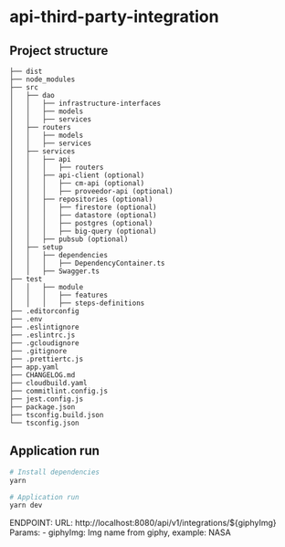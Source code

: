 # api-third-party-integration

## Project structure

```
├── dist
├── node_modules
├── src
│   ├── dao
│   │   ├── infrastructure-interfaces
│   │   ├── models
│   │   ├── services
│   ├── routers
│   │   ├── models
│   │   ├── services
│   ├── services
│   │   ├── api
│   │   │   ├── routers
│   │   ├── api-client (optional)
│   │   │   ├── cm-api (optional)
│   │   │   ├── proveedor-api (optional)
│   │   ├── repositories (optional)
│   │   │   ├── firestore (optional)
│   │   │   ├── datastore (optional)
│   │   │   ├── postgres (optional)
│   │   │   ├── big-query (optional)
│   │   ├── pubsub (optional)
│   ├── setup
│   │   ├── dependencies
│   │   │   ├── DependencyContainer.ts
│   │   ├── Swagger.ts
├── test
│   │   ├── module
│   │   │   ├── features
│   │   │   ├── steps-definitions
├── .editorconfig
├── .env
├── .eslintignore
├── .eslintrc.js
├── .gcloudignore
├── .gitignore
├── .prettiertc.js
├── app.yaml
├── CHANGELOG.md
├── cloudbuild.yaml
├── commitlint.config.js
├── jest.config.js
├── package.json
├── tsconfig.build.json
└── tsconfig.json
```

## Application run

```zsh
# Install dependencies
yarn
```

```zsh
# Application run
yarn dev
```

ENDPOINT: 
    URL: http://localhost:8080/api/v1/integrations/${giphyImg} 
    Params: 
        - giphyImg: Img name from giphy, example: NASA
    